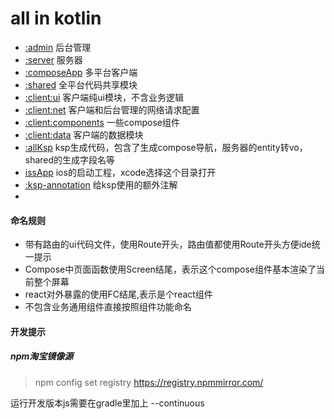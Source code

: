 # all in kotlin

- [:admin](admin) 后台管理
- [:server](server) 服务器
- [:composeApp](composeApp) 多平台客户端
- [:shared](shared) 全平台代码共享模块  
- [:client:ui](client/ui) 客户端纯ui模块，不含业务逻辑
- [:client:net](client/net) 客户端和后台管理的网络请求配置
- [:client:components](client/components) 一些compose组件
- [:client:data](client/data) 客户端的数据模块
- [:allKsp](allKsp) ksp生成代码，包含了生成compose导航，服务器的entity转vo，shared的生成字段名等
- [issApp](iosApp) ios的启动工程，xcode选择这个目录打开
- [:ksp-annotation](ksp-annotation) 给ksp使用的额外注解
- 

#### 命名规则
- 带有路由的ui代码文件，使用Route开头，路由值都使用Route开头方便ide统一提示
- Compose中页面函数使用Screen结尾，表示这个compose组件基本渲染了当前整个屏幕
- react对外暴露的使用FC结尾,表示是个react组件
- 不包含业务通用组件直接按照组件功能命名

#### 开发提示

##### npm淘宝镜像源
> npm config set registry https://registry.npmmirror.com/

运行开发版本js需要在gradle里加上 --continuous
